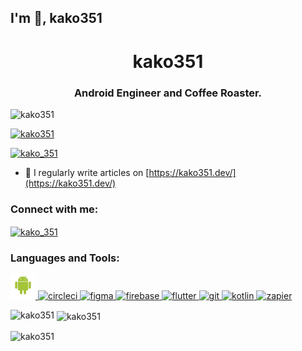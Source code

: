 ## I'm 👋, kako351

<h1 align="center">kako351</h1>
<h3 align="center">Android Engineer and Coffee Roaster.</h3>

<p align="left"> <img src="https://komarev.com/ghpvc/?username=kako351&label=Profile%20views&color=0e75b6&style=flat" alt="kako351" /> </p>

<p align="left"> <a href="https://github.com/ryo-ma/github-profile-trophy"><img src="https://github-profile-trophy.vercel.app/?username=kako351" alt="kako351" /></a> </p>

<p align="left"> <a href="https://twitter.com/kako_351" target="blank"><img src="https://img.shields.io/twitter/follow/kako_351?logo=twitter&style=for-the-badge" alt="kako_351" /></a> </p>

- 📝 I regularly write articles on [https://kako351.dev/](https://kako351.dev/)

<h3 align="left">Connect with me:</h3>
<p align="left">
<a href="https://twitter.com/kako_351" target="blank"><img align="center" src="https://raw.githubusercontent.com/rahuldkjain/github-profile-readme-generator/master/src/images/icons/Social/twitter.svg" alt="kako_351" height="30" width="40" /></a>
</p>

<h3 align="left">Languages and Tools:</h3>
<p align="left"> <a href="https://developer.android.com" target="_blank" rel="noreferrer"> <img src="https://raw.githubusercontent.com/devicons/devicon/master/icons/android/android-original-wordmark.svg" alt="android" width="40" height="40"/> </a> <a href="https://circleci.com" target="_blank" rel="noreferrer"> <img src="https://www.vectorlogo.zone/logos/circleci/circleci-icon.svg" alt="circleci" width="40" height="40"/> </a> <a href="https://www.figma.com/" target="_blank" rel="noreferrer"> <img src="https://www.vectorlogo.zone/logos/figma/figma-icon.svg" alt="figma" width="40" height="40"/> </a> <a href="https://firebase.google.com/" target="_blank" rel="noreferrer"> <img src="https://www.vectorlogo.zone/logos/firebase/firebase-icon.svg" alt="firebase" width="40" height="40"/> </a> <a href="https://flutter.dev" target="_blank" rel="noreferrer"> <img src="https://www.vectorlogo.zone/logos/flutterio/flutterio-icon.svg" alt="flutter" width="40" height="40"/> </a> <a href="https://git-scm.com/" target="_blank" rel="noreferrer"> <img src="https://www.vectorlogo.zone/logos/git-scm/git-scm-icon.svg" alt="git" width="40" height="40"/> </a> <a href="https://kotlinlang.org" target="_blank" rel="noreferrer"> <img src="https://www.vectorlogo.zone/logos/kotlinlang/kotlinlang-icon.svg" alt="kotlin" width="40" height="40"/> </a> <a href="https://zapier.com" target="_blank" rel="noreferrer"> <img src="https://www.vectorlogo.zone/logos/zapier/zapier-icon.svg" alt="zapier" width="40" height="40"/> </a> </p>

<p><img align="left" src="https://github-readme-stats.vercel.app/api/top-langs?username=kako351&show_icons=true&locale=en&layout=compact" alt="kako351" /></p>

<p>&nbsp;<img align="center" src="https://github-readme-stats.vercel.app/api?username=kako351&show_icons=true&locale=en" alt="kako351" /></p>

<p><img align="center" src="https://github-readme-streak-stats.herokuapp.com/?user=kako351&" alt="kako351" /></p>

